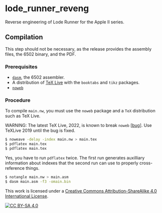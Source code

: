 # lode_runner_reveng
Reverse engineering of Lode Runner for the Apple II series.

## Compilation

This step should not be necessary, as the release provides the assembly files, the 6502 binary, and the PDF.

### Prerequisites

* [`dasm`](https://dasm-assembler.github.io/), the 6502 assembler.
* A distribution of [TeX Live](https://www.tug.org/texlive/) with the `booktabs` and `tikz` packages.
* [`noweb`](https://github.com/nrnrnr/noweb)

### Procedure

To compile `main.nw`, you must use the `noweb` package and a `TeX` distribution such as TeX Live.

WARNING: The latest TeX Live, 2022, is known to break `noweb` [[bug](https://github.com/nrnrnr/noweb/issues/24)]. Use TeXLive 2019 until the bug is fixed.

```sh
$ noweave -delay -index main.nw > main.tex
$ pdflatex main.tex
$ pdflatex main.tex
```

Yes, you have to run `pdflatex` twice. The first run generates auxilliary information about indexes that the second run can use to properly cross-reference things.

```sh
$ notangle main.nw > main.asm
$ dasm main.asm -f3 -omain.bin
```

This work is licensed under a
[Creative Commons Attribution-ShareAlike 4.0 International License][cc-by-sa].

[![CC BY-SA 4.0][cc-by-sa-image]][cc-by-sa]

[cc-by-sa]: http://creativecommons.org/licenses/by-sa/4.0/
[cc-by-sa-image]: https://licensebuttons.net/l/by-sa/4.0/88x31.png
[cc-by-sa-shield]: https://img.shields.io/badge/License-CC%20BY--SA%204.0-lightgrey.svg
